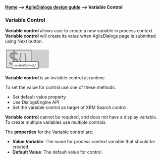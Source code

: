 __[Home](/) --> [AgileDialogs design guide](/guides/AgileDialogs-DesignGuide.md) --> Variable Control__

### Variable Control

**Variable control** allows user to create a new variable in process context.  
**Variable control** will create its value when AgileDialogs page is submitted using Next button.

![](../media/AgileDialogsDesignGuide/VariableControl_01.png)

**Variable control** is an invisible control at runtime.

To set the value for control use one of these methods:
-	Set default value property
-	Use DialogsEngine API
-	Set the variable control as target of XRM Search control. 

**Variable control** cannot be required, and does not have a display variable.
To create multiple variables use multiple controls.

The **properties** for the Variable control are:

- **Value Variable**: The name for process context variable that should be created.
- **Default Value**: The default value for control.